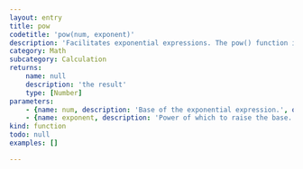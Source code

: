 ```yaml
---
layout: entry
title: pow
codetitle: 'pow(num, exponent)'
description: 'Facilitates exponential expressions. The pow() function is an efficient way of multiplying numbers by themselves (or their reciprocal) in large quantities. For example, pow(3, 5) is equivalent to the expression 3'
category: Math
subcategory: Calculation
returns:
    name: null
    description: 'the result'
    type: [Number]
parameters:
    - {name: num, description: 'Base of the exponential expression.', optional: false, type: [Number]}
    - {name: exponent, description: 'Power of which to raise the base.', optional: false, type: [Number]}
kind: function
todo: null
examples: []

---
```

